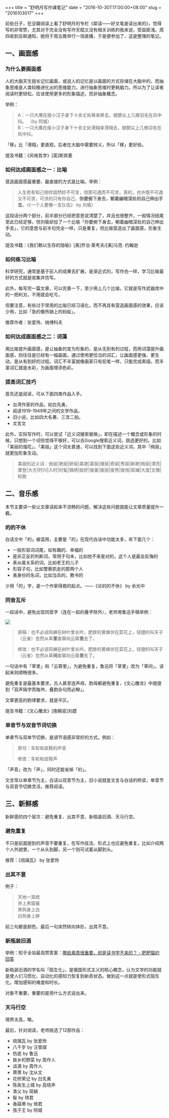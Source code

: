 +++
title = "舒明月写作课笔记"
date = "2016-10-30T17:00:00+08:00"
slug = "2016103017"
+++

前些日子，在豆瓣阅读上看了舒明月的专栏《犀读——好文笔是读出来的》，觉得写的非常赞，尤其对于完全没有写作天赋又没有相关训练的我来说，受益匪浅。周四收到豆邮通知，她将于周五晚举行一场直播，于是便参加了，这是整理的笔记。

## 一、画面感

### 为什么要画面感

人的大脑天生擅长记忆画面，或说人的记忆是以画面的方式存储在大脑中的，而抽象思维是人类较晚进化出的思维能力，进行抽象思维时更耗脑力。所以为了让读者阅读时更轻松，应该使用更多的形象描述，而非抽象概念。

举例：

>A：一只大鹰在瘦小汉子身下十余丈处移来移去，翅膀尖上几根羽毛在风中抖。 （by 阿城）   
>B：一只大鹰在瘦小汉子身下十余丈处滑翔来滑翔去，翅膀尖上几根羽毛在风中抖。

「移」比「滑翔」更直观，后者在大脑中需要转义，所以「移」更好些。

提及书籍：《风格哲学》[英]斯宾塞

### 如何达成画面感之一：比喻

营造画面感最重要、最直接的方式是比喻。举例：

>人生若有知己相伴固然妙不可言，但那可遇而不可求，真的，也许既不可遇又不可求，可求的只有你自己，**你要俯下身去，朝着幽暗深处的自己伸出手去**。（《一个人要像一支队伍》 by 刘瑜）

这段话分两个部分，前半部分已经把意思说清楚了，并且也很整齐，一般情况结尾至此已经足够，但刘瑜却加了一个比喻「你要俯下身去，朝着幽暗深处的自己伸出手去」，它的意思与前半句完全一样，只是重复，但比喻营造出了画面感，形象生动。

提及书籍：《我们赖以生存的隐喻》[美]乔治·莱考夫/[美]马克· 约翰逊

### 如何练习比喻

科学研究，通常是基于前人的成果去扩展，是渐近式的，写作也一样，学习比喻最好的方式就是收集并仿写。

此外，每写完一篇文章，可以完善一下，至少用上几个比喻。它就是写作武器库中的一把利刃，不用就会吃亏。

但要注意，有些过于常用的比喻已经习语化，而不再具有营造画面感的效果，应该少用，比如「急的像热锅上的蚂蚁」。

推荐作者：张爱玲、纳博科夫

### 如何达成画面感之二：词藻

用比喻提升画面感，是让抽象的变为形象的，是从无到有的过程，而用词藻提升画面感，则往往是已经有一幅画面，通过使用更恰当的词汇，让画面感更强、更生动，是从有到好的过程。词汇不丰富就像画家只有铅笔一样，只能完成素描，而丰富词汇就是水彩，为画面增添色彩。

### 提高词汇技巧

首先还是阅读，可从下面四类作品入手。

* 台湾作家的作品，如白先勇，
* 阅读1919-1949年之间的文学作品，
* 旧小说，比如四大名著、三言二拍。
* 文言文

此外，实际写作时，可以尝试「近义词搜索替换」，即在描述一个概念或形象的时候，只想到一个词但觉得不够好，可以去Google搜索近义词，挑选更好的。比如「美丽的烟花」，「美丽」这个词太普通，可以找到下面这些近义词，其中「绚丽」就更加形象生动。

>美丽的近义词：俏丽|艳丽|妍丽|美艳|富丽|瑰丽|奇丽|秀丽|鲜艳|绚丽|漂亮|摩登|大方|时兴|入时|时髦|锦绣|姣好|俊美|俊丽|俊秀|俊俏|斑斓|大度|文雅|标致

## 二、音乐感

本节主要讲一些让文章读起来不流畅的问题，解决这些问题就能让文章质量提升一截。

### 的的不休

白话文中「的」被滥用，主要是「的」在现代白话中功能太多，有下面几个：

* 一般形容词词尾，如有趣的、幸福的
* 是非正反的判断词，常用于句末，比如他不来是对的，这个人是最会反悔的
* 表从属关系的词，比如老王的儿子
* 形容子句，比如警察抓走的那两个人
* 表身份的名词，比如当兵的，教书的

少用「的」字，是一个作家得救的起点。——《论的的不休》 by 余光中

### 同音互斥

一段话中，避免出现同音字（连在一起的叠字除外），老师用鲁迅手稿举例：

![](/blog_static/2016/20161030-shumingyue-writing-class.jpg)

>原稿：也不必说鸣蝉在树叶里长吟，肥胖的黄蜂伏在菜花上，轻捷的叫天子（云雀）忽然从草**里**直窜向云霄**里**去了。
>
>修改：也不必说鸣蝉在树叶里长吟，肥胖的黄蜂伏在菜花上，轻捷的叫天子（云雀）忽然从草**间**直窜向云霄**里**去了。

一句话中有「草里」和「云霄里」，为避免重复，鲁迅将「草里」改为「草间」，读起来则顺畅很多。

避免重复是最基本要求，古人甚至连声母、韵母都避免重复，《文心雕龙》中就提到「双声隔字而每舛，叠韵杂句而必睽」。

文章更高的韵律要求，就是平仄。

提及书籍：《文心雕龙》[南朝梁]刘勰

### 单音节与双音节词切换

单章节与双单节切换，是调节语感非常好的方式。例如：

>原句：车轮和皮鞋的声音
>
>修改：车轮和皮鞋声

「声音」改为「声」，同时还能省掉「的」。

文言常以单章节为主，白话以双音节为主，旧小说就是文言与白话的桥梁，单音节与双音节切换灵活，推荐阅读。

## 三、新鲜感

新鲜感的四个层次：避免重复、出其不意、新瓶装旧酒、天马行空。

### 避免重复

不只是前面提到的声音不要重复，在写作技法、形式上也应避免重复。比如介绍两个人外貌里，一个从头到脚，另一个则可试着从脚到头。

推荐：《琉璃瓦》 by 张爱玲

### 出其不意

例子：

>天地一笼统   
井上黑窟窿   
黑狗身上白   
白狗身上肿

前三句都是颜色，最后一句突然转向体形，出其不意。

### 新瓶装旧酒

举例：知乎全站最高赞答案：[哪些素质很重要，却是读书学不来的？ - 肥肥猫的回答](https://www.zhihu.com/question/28626263/answer/41992632)

新瓶装旧酒的学名叫「陌生化」，是俄国形式主义的核心概念，认为文学的功能就是使人们习惯化、自动化的感知力恢复到新奇状态。做到这一点就是使形式陌生化，增加感知的难度和时长。

对象不重要，重要的是用什么方式说出来。

### 天马行空

境界太高，略。

最后，针对阅读，老师挑选了12部作品：

* 琉璃瓦 by 张爱玲
* 八千岁 by 汪曾祺
* 伤逝 by 鲁迅
* 故乡的野菜 by 周作人
* 谈酒 by 周作人
* 萧萧 by 沈从文
* 花桥荣记 by 白先勇
* 陈奂生上城 by 高晓声
* 渔父 by 简媜
* 髻 by 琦君
* 香菇蒂 by 琦君
* 孩子王 by 阿城


